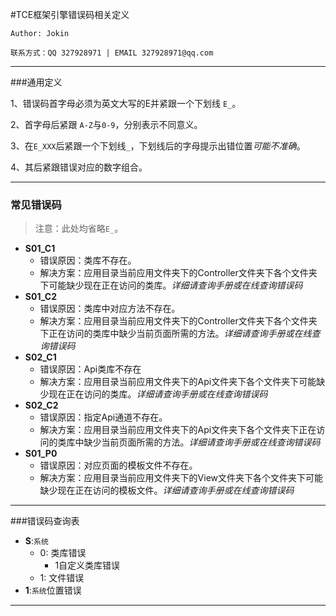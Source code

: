 #TCE框架引擎错误码相关定义

`Author: Jokin`

`联系方式：QQ 327928971 | EMAIL 327928971@qq.com`

---

###通用定义

1、错误码首字母必须为英文大写的E并紧跟一个下划线 `E_`。

2、首字母后紧跟 `A-Z`与`0-9`，分别表示不同意义。

3、在`E_XXX`后紧跟一个下划线`_`，下划线后的字母提示出错位置*可能不准确*。

4、其后紧跟错误对应的数字组合。

---

### 常见错误码

  >注意：此处均省略`E_`。

  - **S01_C1**
    - 错误原因：类库不存在。
    - 解决方案：应用目录当前应用文件夹下的Controller文件夹下各个文件夹下可能缺少现在正在访问的类库。*详细请查询手册或在线查询错误码*
  - **S01_C2**
    - 错误原因：类库中对应方法不存在。
    - 解决方案：应用目录当前应用文件夹下的Controller文件夹下各个文件夹下正在访问的类库中缺少当前页面所需的方法。*详细请查询手册或在线查询错误码*
  - **S02_C1**
    - 错误原因：Api类库不存在
    - 解决方案：应用目录当前应用文件夹下的Api文件夹下各个文件夹下可能缺少现在正在访问的类库。*详细请查询手册或在线查询错误码*
  - **S02_C2**
    - 错误原因：指定Api通道不存在。
    - 解决方案：应用目录当前应用文件夹下的Api文件夹下各个文件夹下正在访问的类库中缺少当前页面所需的方法。*详细请查询手册或在线查询错误码*
  - **S01_P0**
    - 错误原因：对应页面的模板文件不存在。
    - 解决方案：应用目录当前应用文件夹下的View文件夹下各个文件夹下可能缺少现在正在访问的模板文件。*详细请查询手册或在线查询错误码*

---

###错误码查询表

  - **S**:`系统`
    - 0: 类库错误
      - 1自定义类库错误
    - 1: 文件错误
  - **1**:`系统`位置错误


---
